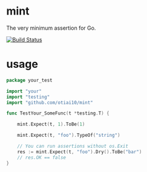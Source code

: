 # mint

The very minimum assertion for Go.

[![Build Status](https://travis-ci.org/otiai10/mint.svg?branch=master)](https://travis-ci.org/otiai10/mint)

# usage
```go
package your_test

import "your"
import "testing"
import "github.com/otiai10/mint"

func TestYour_SomeFunc(t *testing.T) {

    mint.Expect(t, 1).ToBe(1)

    mint.Expect(t, "foo").TypeOf("string")

    // You can run assertions without os.Exit
    res := mint.Expect(t, "foo").Dry().ToBe("bar")
    // res.OK == false
}
```
